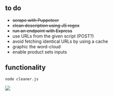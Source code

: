 ## to do
- ~~scrape with Puppeteer~~
- ~~clean description using JS regex~~
- ~~run an endpoint with Express~~
- use URLs from the given script (POST?)
- avoid fetching identical URLs by using a cache
- graphic the word-cloud
- enable product sets inputs

## functionality
```
node cleaner.js
```
<img src="https://github.com/user-attachments/assets/026f00b4-ce84-4afc-b032-dd90ec7b5572" />

